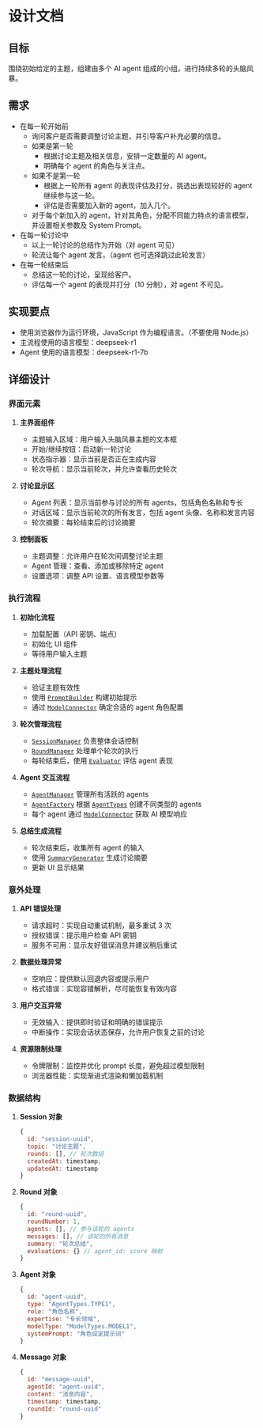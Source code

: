 # 设计文档

## 目标

围绕初始给定的主题，组建由多个 AI agent 组成的小组，进行持续多轮的头脑风暴。

## 需求

- 在每一轮开始前
  - 询问客户是否需要调整讨论主题，并引导客户补充必要的信息。
  - 如果是第一轮
    - 根据讨论主题及相关信息，安排一定数量的 AI agent。
    - 明确每个 agent 的角色与关注点。
  - 如果不是第一轮
    - 根据上一轮所有 agent 的表现评估及打分，挑选出表现较好的 agent 继续参与这一轮。
    - 评估是否需要加入新的 agent，加入几个。
  - 对于每个新加入的 agent，针对其角色，分配不同能力特点的语言模型，并设置相关参数及 System Prompt。
- 在每一轮讨论中
  - 以上一轮讨论的总结作为开始（对 agent 可见）
  - 轮流让每个 agent 发言。（agent 也可选择跳过此轮发言）
- 在每一轮结束后
  - 总结这一轮的讨论，呈现给客户。
  - 评估每一个 agent 的表现并打分（10 分制），对 agent 不可见。

## 实现要点

- 使用浏览器作为运行环境，JavaScript 作为编程语言。（不要使用 Node.js）
- 主流程使用的语言模型：deepseek-r1
- Agent 使用的语言模型：deepseek-r1-7b

## 详细设计

### 界面元素

1. **主界面组件**
   - 主题输入区域：用户输入头脑风暴主题的文本框
   - 开始/继续按钮：启动新一轮讨论
   - 状态指示器：显示当前是否正在生成内容
   - 轮次导航：显示当前轮次，并允许查看历史轮次

2. **讨论显示区**
   - Agent 列表：显示当前参与讨论的所有 agents，包括角色名称和专长
   - 对话区域：显示当前轮次的所有发言，包括 agent 头像、名称和发言内容
   - 轮次摘要：每轮结束后的讨论摘要

3. **控制面板**
   - 主题调整：允许用户在轮次间调整讨论主题
   - Agent 管理：查看、添加或移除特定 agent
   - 设置选项：调整 API 设置、语言模型参数等

### 执行流程

1. **初始化流程**
   - 加载配置（API 密钥、端点）
   - 初始化 UI 组件
   - 等待用户输入主题

2. **主题处理流程**
   - 验证主题有效性
   - 使用 [`PromptBuilder`](js/utils/promptBuilder.js) 构建初始提示
   - 通过 [`ModelConnector`](js/models/modelConnector.js) 确定合适的 agent 角色配置

3. **轮次管理流程**
   - [`SessionManager`](js/session/sessionManager.js) 负责整体会话控制
   - [`RoundManager`](js/session/roundManager.js) 处理单个轮次的执行
   - 每轮结束后，使用 [`Evaluator`](js/session/evaluator.js) 评估 agent 表现

4. **Agent 交互流程**
   - [`AgentManager`](js/agents/agentManager.js) 管理所有活跃的 agents
   - [`AgentFactory`](js/agents/agentFactory.js) 根据 [`AgentTypes`](js/agents/agentTypes.js) 创建不同类型的 agents
   - 每个 agent 通过 [`ModelConnector`](js/models/modelConnector.js) 获取 AI 模型响应

5. **总结生成流程**
   - 轮次结束后，收集所有 agent 的输入
   - 使用 [`SummaryGenerator`](js/utils/summaryGenerator.js) 生成讨论摘要
   - 更新 UI 显示结果

### 意外处理

1. **API 错误处理**
   - 请求超时：实现自动重试机制，最多重试 3 次
   - 授权错误：提示用户检查 API 密钥
   - 服务不可用：显示友好错误消息并建议稍后重试

2. **数据处理异常**
   - 空响应：提供默认回退内容或提示用户
   - 格式错误：实现容错解析，尽可能恢复有效内容

3. **用户交互异常**
   - 无效输入：提供即时验证和明确的错误提示
   - 中断操作：实现会话状态保存，允许用户恢复之前的讨论

4. **资源限制处理**
   - 令牌限制：监控并优化 prompt 长度，避免超过模型限制
   - 浏览器性能：实现渐进式渲染和懒加载机制

### 数据结构

1. **Session 对象**

   ```javascript
   {
     id: "session-uuid",
     topic: "讨论主题",
     rounds: [], // 轮次数组
     createdAt: timestamp,
     updatedAt: timestamp
   }
   ```

2. **Round 对象**

   ```javascript
   {
     id: "round-uuid",
     roundNumber: 1,
     agents: [], // 参与该轮的 agents
     messages: [], // 该轮的所有消息
     summary: "轮次总结",
     evaluations: {} // agent_id: score 映射
   }
   ```

3. **Agent 对象**

   ```javascript
   {
     id: "agent-uuid",
     type: "AgentTypes.TYPE1",
     role: "角色名称",
     expertise: "专长领域",
     modelType: "ModelTypes.MODEL1",
     systemPrompt: "角色设定提示词"
   }
   ```

4. **Message 对象**

   ```javascript
   {
     id: "message-uuid",
     agentId: "agent-uuid",
     content: "消息内容",
     timestamp: timestamp,
     roundId: "round-uuid"
   }
   ```
